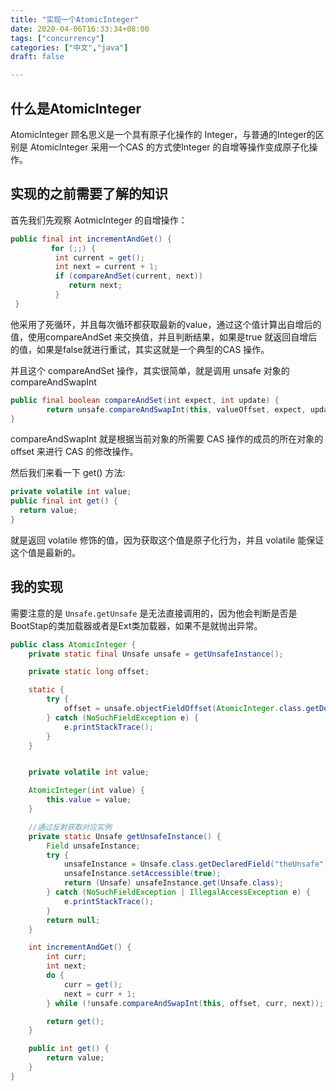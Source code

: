 ```yaml
---
title: "实现一个AtomicInteger"
date: 2020-04-06T16:33:34+08:00
tags: ["concurrency"]
categories: ["中文","java"]
draft: false

---
```


## 



## 什么是AtomicInteger

AtomicInteger 顾名思义是一个具有原子化操作的 Integer，与普通的Integer的区别是 AtomicInteger 采用一个CAS 的方式使Integer 的自增等操作变成原子化操作。

## 实现的之前需要了解的知识

首先我们先观察 AotmicInteger 的自增操作：

```java
public final int incrementAndGet() {
         for (;;) {
          int current = get();
          int next = current + 1;
          if (compareAndSet(current, next))
             return next;
          }
 }
```

他采用了死循环，并且每次循环都获取最新的value，通过这个值计算出自增后的值，使用compareAndSet 来交换值，并且判断结果，如果是true 就返回自增后的值，如果是false就进行重试，其实这就是一个典型的CAS 操作。

并且这个 compareAndSet 操作，其实很简单，就是调用 unsafe 对象的 compareAndSwapInt 

```java
public final boolean compareAndSet(int expect, int update) {
        return unsafe.compareAndSwapInt(this, valueOffset, expect, update);
}
```

compareAndSwapInt 就是根据当前对象的所需要 CAS 操作的成员的所在对象的 offset 来进行 CAS 的修改操作。

然后我们来看一下 get() 方法:

```java
private volatile int value;
public final int get() {
  return value;
}

```

就是返回 volatile 修饰的值，因为获取这个值是原子化行为，并且 volatile 能保证这个值是最新的。

## 我的实现

需要注意的是 `Unsafe.getUnsafe` 是无法直接调用的，因为他会判断是否是BootStap的类加载器或者是Ext类加载器，如果不是就抛出异常。

```java
public class AtomicInteger {
    private static final Unsafe unsafe = getUnsafeInstance();

    private static long offset;

    static {
        try {
            offset = unsafe.objectFieldOffset(AtomicInteger.class.getDeclaredField("value"));
        } catch (NoSuchFieldException e) {
            e.printStackTrace();
        }
    }


    private volatile int value;

    AtomicInteger(int value) {
        this.value = value;
    }

    //通过反射获取对应实例
    private static Unsafe getUnsafeInstance() {
        Field unsafeInstance;
        try {
            unsafeInstance = Unsafe.class.getDeclaredField("theUnsafe");
            unsafeInstance.setAccessible(true);
            return (Unsafe) unsafeInstance.get(Unsafe.class);
        } catch (NoSuchFieldException | IllegalAccessException e) {
            e.printStackTrace();
        }
        return null;
    }

    int incrementAndGet() {
        int curr;
        int next;
        do {
            curr = get();
            next = curr + 1;
        } while (!unsafe.compareAndSwapInt(this, offset, curr, next));

        return get();
    }

    public int get() {
        return value;
    }
}

```

